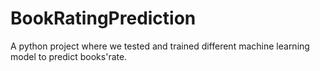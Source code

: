 # BookRatingPrediction

A python project where we tested and trained different machine learning model to predict books'rate. 
